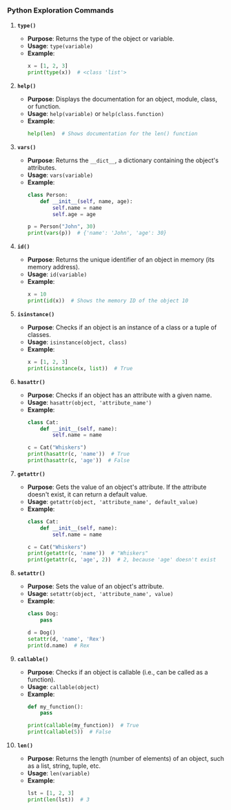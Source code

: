 ### Python Exploration Commands

1. **`type()`**
   - **Purpose**: Returns the type of the object or variable.
   - **Usage**: `type(variable)`
   - **Example**:
     ```python
     x = [1, 2, 3]
     print(type(x))  # <class 'list'>
     ```

2. **`help()`**
   - **Purpose**: Displays the documentation for an object, module, class, or function.
   - **Usage**: `help(variable)` or `help(class.function)`
   - **Example**:
     ```python
     help(len)  # Shows documentation for the len() function
     ```

3. **`vars()`**
   - **Purpose**: Returns the `__dict__`, a dictionary containing the object's attributes.
   - **Usage**: `vars(variable)`
   - **Example**:
     ```python
     class Person:
         def __init__(self, name, age):
             self.name = name
             self.age = age

     p = Person("John", 30)
     print(vars(p))  # {'name': 'John', 'age': 30}
     ```

4. **`id()`**
   - **Purpose**: Returns the unique identifier of an object in memory (its memory address).
   - **Usage**: `id(variable)`
   - **Example**:
     ```python
     x = 10
     print(id(x))  # Shows the memory ID of the object 10
     ```

5. **`isinstance()`**
   - **Purpose**: Checks if an object is an instance of a class or a tuple of classes.
   - **Usage**: `isinstance(object, class)`
   - **Example**:
     ```python
     x = [1, 2, 3]
     print(isinstance(x, list))  # True
     ```

6. **`hasattr()`**
   - **Purpose**: Checks if an object has an attribute with a given name.
   - **Usage**: `hasattr(object, 'attribute_name')`
   - **Example**:
     ```python
     class Cat:
         def __init__(self, name):
             self.name = name

     c = Cat("Whiskers")
     print(hasattr(c, 'name'))  # True
     print(hasattr(c, 'age'))  # False
     ```

7. **`getattr()`**
   - **Purpose**: Gets the value of an object's attribute. If the attribute doesn't exist, it can return a default value.
   - **Usage**: `getattr(object, 'attribute_name', default_value)`
   - **Example**:
     ```python
     class Cat:
         def __init__(self, name):
             self.name = name

     c = Cat("Whiskers")
     print(getattr(c, 'name'))  # "Whiskers"
     print(getattr(c, 'age', 2))  # 2, because 'age' doesn't exist
     ```

8. **`setattr()`**
   - **Purpose**: Sets the value of an object's attribute.
   - **Usage**: `setattr(object, 'attribute_name', value)`
   - **Example**:
     ```python
     class Dog:
         pass

     d = Dog()
     setattr(d, 'name', 'Rex')
     print(d.name)  # Rex
     ```

9. **`callable()`**
   - **Purpose**: Checks if an object is callable (i.e., can be called as a function).
   - **Usage**: `callable(object)`
   - **Example**:
     ```python
     def my_function():
         pass

     print(callable(my_function))  # True
     print(callable(5))  # False
     ```

10. **`len()`**
    - **Purpose**: Returns the length (number of elements) of an object, such as a list, string, tuple, etc.
    - **Usage**: `len(variable)`
    - **Example**:
      ```python
      lst = [1, 2, 3]
      print(len(lst))  # 3
      ```

